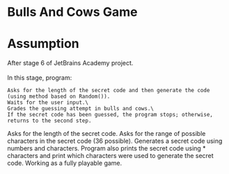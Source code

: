 # Bulls And Cows Game

# Assumption

After stage 6 of JetBrains Academy project. \
\
In this stage, program:

    Asks for the length of the secret code and then generate the code (using method based on Random()).
    Waits for the user input.\
    Grades the guessing attempt in bulls and cows.\
    If the secret code has been guessed, the program stops; otherwise, returns to the second step.

Asks for the length of the secret code.
Asks for the range of possible characters in the secret code (36 possible).
Generates a secret code using numbers and characters. Program also prints the secret code using * characters and print which characters were used to generate the secret code.
Working as a fully playable game.